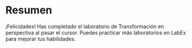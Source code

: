 # Resumen

¡Felicidades! Has completado el laboratorio de Transformación en perspectiva al pasar el cursor. Puedes practicar más laboratorios en LabEx para mejorar tus habilidades.

